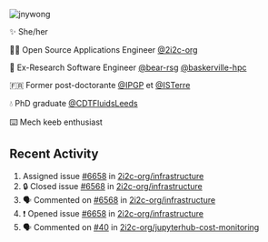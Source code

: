 ![jnywong](https://readme-typing-svg.demolab.com/?font=Intel+One+Mono&size=36&duration=3000&pause=1000&color=6bc46d&vCenter=true&width=170&lines=jnywong)

✨ She/her

👩‍💻 Open Source Applications Engineer [@2i2c-org](https://2i2c.org/)

🐻 Ex-Research Software Engineer [@bear-rsg](https://github.com/bear-rsg) [@baskerville-hpc](https://github.com/baskerville-hpc) 

🇫🇷 Former post-doctorante [@IPGP](https://github.com/IPGP) et [@ISTerre](https://www.isterre.fr/) 

💧 PhD graduate [@CDTFluidsLeeds](https://fluid-dynamics.leeds.ac.uk/) 

⌨️ Mech keeb enthusiast 

## Recent Activity 

<!--START_SECTION:activity-->
1.  Assigned issue [#6658](https://github.com/2i2c-org/infrastructure/issues/6658) in [2i2c-org/infrastructure](https://github.com/2i2c-org/infrastructure)
2. 🔒 Closed issue [#6568](https://github.com/2i2c-org/infrastructure/issues/6568) in [2i2c-org/infrastructure](https://github.com/2i2c-org/infrastructure)
3. 🗣 Commented on [#6568](https://github.com/2i2c-org/infrastructure/issues/6568#issuecomment-3234173648) in [2i2c-org/infrastructure](https://github.com/2i2c-org/infrastructure)
4. ❗ Opened issue [#6658](https://github.com/2i2c-org/infrastructure/issues/6658) in [2i2c-org/infrastructure](https://github.com/2i2c-org/infrastructure)
5. 🗣 Commented on [#40](https://github.com/2i2c-org/jupyterhub-cost-monitoring/issues/40#issuecomment-3234048167) in [2i2c-org/jupyterhub-cost-monitoring](https://github.com/2i2c-org/jupyterhub-cost-monitoring)
<!--END_SECTION:activity-->
